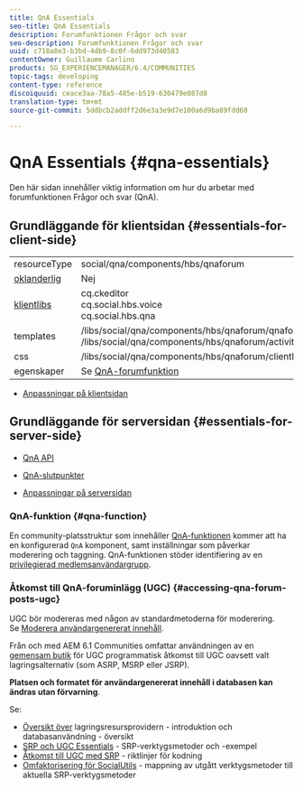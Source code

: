 ```yaml
---
title: QnA Essentials
seo-title: QnA Essentials
description: Forumfunktionen Frågor och svar
seo-description: Forumfunktionen Frågor och svar
uuid: c718a8e3-b3bd-4db9-8c0f-6dd973d40583
contentOwner: Guillaume Carlino
products: SG_EXPERIENCEMANAGER/6.4/COMMUNITIES
topic-tags: developing
content-type: reference
discoiquuid: ceace3aa-78a5-485e-b519-630479e087d8
translation-type: tm+mt
source-git-commit: 5ddbcb2addff2d6e3a3e9d7e100a6d9ba89fdd60

---
```



# QnA Essentials {#qna-essentials}

Den här sidan innehåller viktig information om hur du arbetar med forumfunktionen Frågor och svar (QnA).

## Grundläggande för klientsidan {#essentials-for-client-side}

<table> 
 <tbody>
  <tr>
   <td> resourceType</td> 
   <td>social/qna/components/hbs/qnaforum</td> 
  </tr>
  <tr>
   <td> <a href="scf.md#add-or-include-a-communities-component">oklanderlig</a></td> 
   <td>Nej</td> 
  </tr>
  <tr>
   <td> <a href="clientlibs.md">klientlibs</a></td> 
   <td>cq.ckeditor<br /> cq.social.hbs.voice<br /> cq.social.hbs.qna</td> 
  </tr>
  <tr>
   <td> templates</td> 
   <td> /libs/social/qna/components/hbs/qnaforum/qnaforum.hbs<br /> /libs/social/qna/components/hbs/qnaforum/activity-title.hbs</td> 
  </tr>
  <tr>
   <td> css</td> 
   <td> /libs/social/qna/components/hbs/qnaforum/clientlibs/qnaforum.css</td> 
  </tr>
  <tr>
   <td> egenskaper</td> 
   <td>Se <a href="working-with-qna.md">QnA-forumfunktion</a></td> 
  </tr>
 </tbody>
</table>

* [Anpassningar på klientsidan](client-customize.md)

## Grundläggande för serversidan {#essentials-for-server-side}

* [QnA API](https://helpx.adobe.com/experience-manager/6-4/sites/developing/using/reference-materials/javadoc/com/adobe/cq/social/qna/client/api/package-summary.html)

* [QnA-slutpunkter](https://helpx.adobe.com/experience-manager/6-4/sites/developing/using/reference-materials/javadoc/com/adobe/cq/social/qna/client/endpoints/package-summary.html)

* [Anpassningar på serversidan](server-customize.md)

### QnA-funktion {#qna-function}

En community-platsstruktur som innehåller [QnA-funktionen](functions.md#qna-function) kommer att ha en konfigurerad `QnA` komponent, samt inställningar som påverkar moderering och taggning. QnA-funktionen stöder identifiering av en [privilegierad medlemsanvändargrupp](users.md#privileged-members-group).

### Åtkomst till QnA-foruminlägg (UGC) {#accessing-qna-forum-posts-ugc}

UGC bör modereras med någon av standardmetoderna för moderering.\
Se [Moderera användargenererat innehåll](moderate-ugc.md).

Från och med AEM 6.1 Communities omfattar användningen av en [gemensam butik](working-with-srp.md) för UGC programmatisk åtkomst till UGC oavsett valt lagringsalternativ (som ASRP, MSRP eller JSRP).

**Platsen och formatet för användargenererat innehåll i databasen kan ändras utan förvarning**.

Se:

* [Översikt över](srp.md) lagringsresursprovidern - introduktion och databasanvändning - översikt
* [SRP och UGC Essentials](srp-and-ugc.md) - SRP-verktygsmetoder och -exempel
* [Åtkomst till UGC med SRP](accessing-ugc-with-srp.md) - riktlinjer för kodning
* [Omfaktorisering för SocialUtils](socialutils.md) - mappning av utgått verktygsmetoder till aktuella SRP-verktygsmetoder

